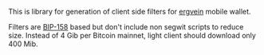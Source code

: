 This is library for generation of client side filters for [ergvein](https://github.com/hexresearch/ergvein) mobile wallet.

Filters are [BIP-158](https://github.com/bitcoin/bips/blob/master/bip-0158.mediawiki) based but don't include non segwit scripts
to reduce size. Instead of 4 Gib per Bitcoin mainnet, light client should download only 400 Mib.
